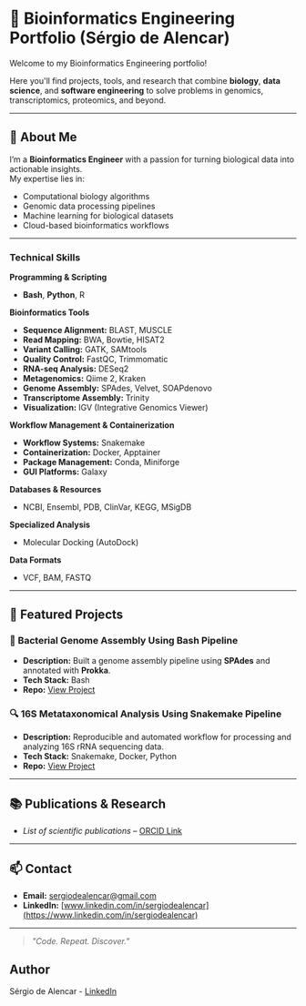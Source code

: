 # 🧬 Bioinformatics Engineering Portfolio (Sérgio de Alencar)

Welcome to my Bioinformatics Engineering portfolio!  

Here you'll find projects, tools, and research that combine **biology**, **data science**, and **software engineering** to solve problems in genomics, transcriptomics, proteomics, and beyond.

---

## 📜 About Me
I’m a **Bioinformatics Engineer** with a passion for turning biological data into actionable insights.  
My expertise lies in:
- Computational biology algorithms
- Genomic data processing pipelines
- Machine learning for biological datasets
- Cloud-based bioinformatics workflows

---

### **Technical Skills**

**Programming & Scripting**
*   **Bash**, **Python**, R

**Bioinformatics Tools**
*   **Sequence Alignment:** BLAST, MUSCLE
*   **Read Mapping:** BWA, Bowtie, HISAT2
*   **Variant Calling:** GATK, SAMtools
*   **Quality Control:** FastQC, Trimmomatic
*   **RNA-seq Analysis:** DESeq2
*   **Metagenomics:** Qiime 2, Kraken
*   **Genome Assembly:** SPAdes, Velvet, SOAPdenovo
*   **Transcriptome Assembly:** Trinity
*   **Visualization:** IGV (Integrative Genomics Viewer)

**Workflow Management & Containerization**
*   **Workflow Systems:** Snakemake
*   **Containerization:** Docker, Apptainer
*   **Package Management:** Conda, Miniforge
*   **GUI Platforms:** Galaxy

**Databases & Resources**
*   NCBI, Ensembl, PDB, ClinVar, KEGG, MSigDB

**Specialized Analysis**
*   Molecular Docking (AutoDock)

**Data Formats**
*   VCF, BAM, FASTQ

---

## 📂 Featured Projects

### 🧬 Bacterial Genome Assembly Using Bash Pipeline
- **Description:** Built a genome assembly pipeline using **SPAdes** and annotated with **Prokka**.
- **Tech Stack:** Bash
- **Repo:** [View Project](https://github.com/sergiodealencar/bioinformatics-engineering-portfolio/tree/main/bash-genome-assembly-pipeline)

### 🔍 16S Metataxonomical Analysis Using Snakemake Pipeline
- **Description:** Reproducible and automated workflow for processing and analyzing 16S rRNA sequencing data.
- **Tech Stack:** Snakemake, Docker, Python
- **Repo:** [View Project](link_here)

---

## 📚 Publications & Research
- *List of scientific publications* – [ORCID Link](https://orcid.org/0000-0001-8236-6468)

---

## 📫 Contact
- **Email:** sergiodealencar@gmail.com 
- **LinkedIn:** [www.linkedin.com/in/sergiodealencar](https://www.linkedin.com/in/sergiodealencar)  

---

> *"Code. Repeat. Discover."*



## Author
Sérgio de Alencar - [LinkedIn](https://www.linkedin.com/in/sergiodealencar)

